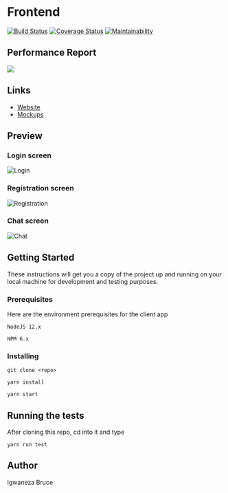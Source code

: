 # Frontend

[![Build Status](https://travis-ci.com/knowbee/c-fe.svg?branch=master)](https://travis-ci.com/knowbee/c-fe) [![Coverage Status](https://coveralls.io/repos/github/knowbee/c-fe/badge.svg?branch=master)](https://coveralls.io/github/knowbee/c-fe?branch=master) [![Maintainability](https://api.codeclimate.com/v1/badges/f2a9293d78dd25e480a0/maintainability)](https://codeclimate.com/github/knowbee/c-fe/maintainability)

## Performance Report

![](https://iili.io/fmPdqG.png)

## Links

- [Website](https://os-chat.netlify.app/)
- [Mockups](https://www.figma.com/file/Cv2UKIW6sxQr2YcaEPGK3B/CHAT?node-id=0%3A1)

## Preview

### Login screen

![Login](https://iili.io/fmQKGe.png)

### Registration screen

![Registration](https://iili.io/fmQf6u.png)

### Chat screen

![Chat](https://iili.io/fmQCaj.png)

## Getting Started

These instructions will get you a copy of the project up and running on your local machine for development and testing purposes.

### Prerequisites

Here are the environment prerequisites for the client app

```
NodeJS 12.x
```

```
NPM 6.x
```

### Installing

```
git clone <repo>

yarn install
```

```
yarn start
```

## Running the tests

After cloning this repo, cd into it and type

```
yarn run test
```

## Author

Igwaneza Bruce
